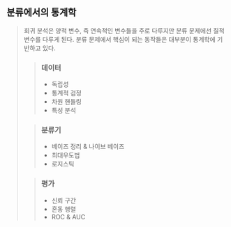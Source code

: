 ## 분류에서의 통계학
> 회귀 분석은 양적 변수, 즉 연속적인 변수들을 주로 다루지만 분류 문제에선 질적 변수를 다루게 된다. 분류 문제에서 핵심이 되는 동작들은 대부분이 통계학에 기반하고 있다.
>
> > ### 데이터
> > - 독립성
> > - 통계적 검정
> > - 차원 핸들링
> > - 특성 분석
>
> > ### 분류기
> > - 베이즈 정리 & 나이브 베이즈
> > - 최대우도법
> > - 로지스틱
>
> > ### 평가
> > - 신뢰 구간
> > - 혼동 행렬
> > - ROC & AUC

